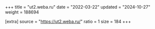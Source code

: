 +++
title = "ut2.weba.ru"
date = "2022-03-22"
updated = "2024-10-27"
weight = 188694

[extra]
source = "https://ut2.weba.ru/"
ratio = 1
size = 184
+++
